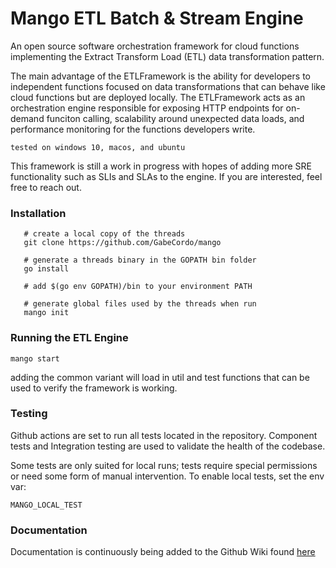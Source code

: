 # Mango ETL Batch & Stream Engine
An open source software orchestration framework for cloud functions implementing
the Extract Transform Load (ETL) data transformation pattern.

The main advantage of the ETLFramework is the ability for developers to independent functions focused on
data transformations that can behave like cloud functions but are deployed locally. The ETLFramework acts as
an orchestration engine responsible for exposing HTTP endpoints for on-demand funciton calling, scalability
around unexpected data loads, and performance monitoring for the functions developers write.


```tested on windows 10, macos, and ubuntu```

This framework is still a work in progress with hopes of adding more SRE functionality such as SLIs and SLAs
to the engine. If you are interested, feel free to reach out.

### Installation

```shell
   # create a local copy of the threads
   git clone https://github.com/GabeCordo/mango
   
   # generate a threads binary in the GOPATH bin folder
   go install
   
   # add $(go env GOPATH)/bin to your environment PATH
   
   # generate global files used by the threads when run
   mango init
```

### Running the ETL Engine

```shell
mango start
```
adding the common variant will load in util and test functions that can be used to verify the framework is working.

### Testing
Github actions are set to run all tests located in the repository. Component tests and Integration testing are used to
validate the health of the codebase.

Some tests are only suited for local runs; tests require special permissions or need some
form of manual intervention. To enable local tests, set the env var:

    MANGO_LOCAL_TEST

### Documentation

Documentation is continuously being added to the Github Wiki found [here](https://github.com/GabeCordo/mangoose-core/wiki)
